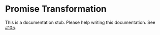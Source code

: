 # Promise Transformation

This is a documentation stub. Please help writing this documentation. See [#105](https://github.com/amphp/amp/issues/105).
